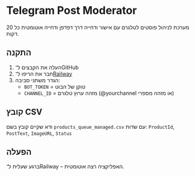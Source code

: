 # Telegram Post Moderator

מערכת לניהול פוסטים לטלגרם עם אישור ודחייה דרך דפדפן ודחייה אוטומטית כל 20 דקות.

## התקנה
1. העלה את הקבצים ל־GitHub
2. חבר את הריפו ל־[Railway](https://railway.app)
3. הגדר משתני סביבה:
   - `BOT_TOKEN` = טוקן של הבוט
   - `CHANNEL_ID` = מזהה ערוץ טלגרם (@yourchannel או מזהה מספרי)

## קובץ CSV
ודא שקיים קובץ בשם `products_queue_managed.csv` עם שדות: `ProductId`, `PostText`, `ImageURL`, `Status`

## הפעלה
ברגע שעלית ל־Railway – האפליקציה רצה אוטומטית.
